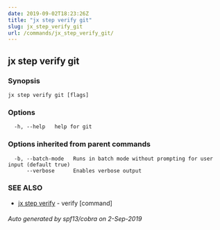 ```yaml
---
date: 2019-09-02T18:23:26Z
title: "jx step verify git"
slug: jx_step_verify_git
url: /commands/jx_step_verify_git/
---
```

## jx step verify git



### Synopsis



```
jx step verify git [flags]
```

### Options

```
  -h, --help   help for git
```

### Options inherited from parent commands

```
  -b, --batch-mode   Runs in batch mode without prompting for user input (default true)
      --verbose      Enables verbose output
```

### SEE ALSO

* [jx step verify](/commands/jx_step_verify/)	 - verify [command]

###### Auto generated by spf13/cobra on 2-Sep-2019
